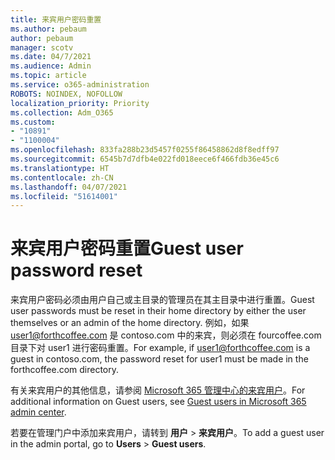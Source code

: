 ```yaml
---
title: 来宾用户密码重置
ms.author: pebaum
author: pebaum
manager: scotv
ms.date: 04/7/2021
ms.audience: Admin
ms.topic: article
ms.service: o365-administration
ROBOTS: NOINDEX, NOFOLLOW
localization_priority: Priority
ms.collection: Adm_O365
ms.custom:
- "10891"
- "1100004"
ms.openlocfilehash: 833fa288b23d5457f0255f86458862d8f8edff97
ms.sourcegitcommit: 6545b7d7dfb4e022fd018eece6f466fdb36e45c6
ms.translationtype: HT
ms.contentlocale: zh-CN
ms.lasthandoff: 04/07/2021
ms.locfileid: "51614001"
---
```

# <a name="guest-user-password-reset"></a><span data-ttu-id="feeff-102">来宾用户密码重置</span><span class="sxs-lookup"><span data-stu-id="feeff-102">Guest user password reset</span></span>

<span data-ttu-id="feeff-103">来宾用户密码必须由用户自己或主目录的管理员在其主目录中进行重置。</span><span class="sxs-lookup"><span data-stu-id="feeff-103">Guest user passwords must be reset in their home directory by either the user themselves or an admin of the home directory.</span></span> <span data-ttu-id="feeff-104">例如，如果 user1@forthcoffee.com 是 contoso.com 中的来宾，则必须在 fourcoffee.com 目录下对 user1 进行密码重置。</span><span class="sxs-lookup"><span data-stu-id="feeff-104">For example, if user1@forthcoffee.com is a guest in contoso.com, the password reset for user1 must be made in the forthcoffee.com directory.</span></span>

<span data-ttu-id="feeff-105">有关来宾用户的其他信息，请参阅 [Microsoft 365 管理中心的来宾用户](https://docs.microsoft.com/microsoft-365/admin/add-users/about-guest-users)。</span><span class="sxs-lookup"><span data-stu-id="feeff-105">For additional information on Guest users, see [Guest users in Microsoft 365 admin center](https://docs.microsoft.com/microsoft-365/admin/add-users/about-guest-users).</span></span>

<span data-ttu-id="feeff-106">若要在管理门户中添加来宾用户，请转到 **用户** > **来宾用户**。</span><span class="sxs-lookup"><span data-stu-id="feeff-106">To add a guest user in the admin portal, go to **Users** > **Guest users**.</span></span>